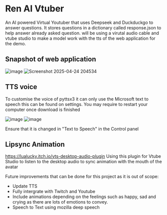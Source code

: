 # Ren AI Vtuber
An AI powered Virtual Youtuber that uses Deepseek and Duckduckgo to answer questions. It stores questions in a dictionary called response.json to help answer already asked question. 
will be using a virutal audio cable and vtube studio to make a model work with the tts of the web application for the demo.

## Snapshot of web application
![image](https://github.com/user-attachments/assets/a35a0d96-c695-4c9f-b181-30cdfcbc1c64)
![Screenshot 2025-04-24 204534](https://github.com/user-attachments/assets/35efa11d-1593-4ddf-9202-12f04b785282)


## TTS voice
To customise the voice of pyttsx3 it can only use the Microsoft text to speech this can be found on settings.
You may require to restart your computer once download is finished

![image](https://github.com/user-attachments/assets/135483e8-f1f6-4f09-af24-19ec2ed0ffc8)
![image](https://github.com/user-attachments/assets/38b9fda4-5b6a-470c-85d8-6b986a89e0af)

Ensure that it is changed in "Text to Speech" in the Control panel


## Lipsync Animation 
https://lualucky.itch.io/vts-desktop-audio-plugin
Using this plugin for Vtube Studio to listen to the desktop audio to sync animation with the mouth of the avatar

Future improvements that can be done for this project as it is out of scope:
- Update TTS
- Fully intergrate with Twitch and Youtube
- Include animations depending on the feelings such as happy, sad and crying as there are lots of emotions to convey.
- Speech to Text using mozilla deep speech
